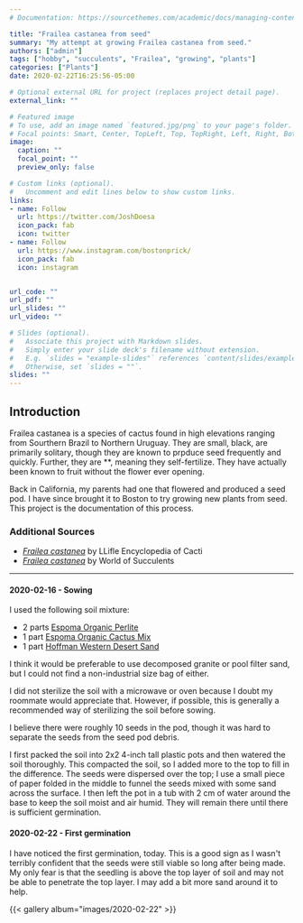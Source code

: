 ```yaml
---
# Documentation: https://sourcethemes.com/academic/docs/managing-content/

title: "Frailea castanea from seed"
summary: "My attempt at growing Frailea castanea from seed."
authors: ["admin"]
tags: ["hobby", "succulents", "Frailea", "growing", "plants"]
categories: ["Plants"]
date: 2020-02-22T16:25:56-05:00

# Optional external URL for project (replaces project detail page).
external_link: ""

# Featured image
# To use, add an image named `featured.jpg/png` to your page's folder.
# Focal points: Smart, Center, TopLeft, Top, TopRight, Left, Right, BottomLeft, Bottom, BottomRight.
image:
  caption: ""
  focal_point: ""
  preview_only: false

# Custom links (optional).
#   Uncomment and edit lines below to show custom links.
links:
- name: Follow
  url: https://twitter.com/JoshDoesa
  icon_pack: fab
  icon: twitter
- name: Follow
  url: https://www.instagram.com/bostonprick/
  icon_pack: fab
  icon: instagram


url_code: ""
url_pdf: ""
url_slides: ""
url_video: ""

# Slides (optional).
#   Associate this project with Markdown slides.
#   Simply enter your slide deck's filename without extension.
#   E.g. `slides = "example-slides"` references `content/slides/example-slides.md`.
#   Otherwise, set `slides = ""`.
slides: ""
---
```


## Introduction

Frailea castanea is a species of cactus found in high elevations ranging from Sourthern Brazil to Northern Uruguay.
They are small, black, are primarily solitary, though they are known to prpduce seed frequently and quickly.
Further, they are **, meaning they self-fertilize.
They have actually been known to fruit without the flower ever opening.

Back in California, my parents had one that flowered and produced a seed pod.
I have since brought it to Boston to try growing new plants from seed.
This project is the documentation of this process.

### Additional Sources

* [*Frailea castanea*](http://www.llifle.com/Encyclopedia/CACTI/Family/Cactaceae/3524/Frailea_castanea) by LLifle Encyclopedia of Cacti
* [*Frailea castanea*](https://worldofsucculents.com/frailea-castanea/) by World of Succulents

---

#### 2020-02-16 - Sowing

I used the following soil mixture:

- 2 parts [Espoma Organic Perlite](https://www.amazon.com/Espoma-PR8-8-Quart-Organic-Perlite/dp/B002Y0AK6S/ref=sr_1_1?keywords=espoma+perlite&qid=1581897997&s=lawn-garden&sr=1-1)
- 1 part [Espoma Organic Cactus Mix](https://www.amazon.com/Espoma-CA8-4-8QT-Cactus-Pot/dp/B07JYRV59V/ref=sr_1_3?keywords=espoma+cactus&qid=1581897976&s=lawn-garden&sr=1-3)
- 1 part [Hoffman Western Desert Sand](https://www.amazon.com/Hoffman-14302-Western-Desert-Quarts/dp/B000RNH2U6)

I think it would be preferable to use decomposed granite or pool filter sand, but I could not find a non-industrial size bag of either.

I did not sterilize the soil with a microwave or oven because I doubt my roommate would appreciate that.
However, if possible, this is generally a recommended way of sterilizing the soil before sowing.

I believe there were roughly 10 seeds in the pod, though it was hard to separate the seeds from the seed pod debris.

I first packed the soil into 2x2 4-inch tall plastic pots and then watered the soil thoroughly.
This compacted the soil, so I added more to the top to fill in the difference.
The seeds were dispersed over the top; I use a small piece of paper folded in the middle to funnel the seeds mixed with some sand across the surface.
I then left the pot in a tub with 2 cm of water around the base to keep the soil moist and air humid.
They will remain there until there is sufficient germination.

#### 2020-02-22 - First germination

I have noticed the first germination, today.
This is a good sign as I wasn't terribly confident that the seeds were still viable so long after being made.
My only fear is that the seedling is above the top layer of soil and may not be able to penetrate the top layer.
I may add a bit more sand around it to help.

{{< gallery album="images/2020-02-22" >}}
